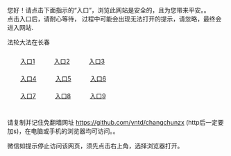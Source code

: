 您好！请点击下面指示的“入口”，浏览此网站是安全的，且为您带来平安。。 <br/>
点击入口后，请耐心等待， 过程中可能会出现无法打开的提示，请忽略，最终会进入网站. </br>

法轮大法在长春<br/>
<div style="padding:10px"><a style="margin:20px" target="_blank" href="https://djrny04e11up4.cloudfront.net/2Qpsp?nthzai" id="ccLink1" rel="nofollow">入口1</a> <a target="_blank" style="margin:20px" href="https://dirjdg6ufuuau.cloudfront.net/2Qpsp?umsmpw" id="ccLink2" rel="nofollow">入口2</a> <a style="margin:20px" target="_blank" href="https://d2285ysyp5pr3r.cloudfront.net/2Qpsp?oaplkhtx" id="ccLink3" rel="nofollow">入口3</a></div>

<div style="padding:10px" ><a style="margin:20px" target="_blank" href="https://djrny04e11up4.cloudfront.net/2Qpsp?nthzai" id="ccLink4" rel="nofollow">入口4</a> <a style="margin:20px" href="https://dirjdg6ufuuau.cloudfront.net/2Qpsp?umsmpw" target="_blank" id="ccLink5" rel="nofollow">入口5</a> <a style="margin:20px" href="https://d2285ysyp5pr3r.cloudfront.net/2Qpsp?oaplkhtx" target="_blank" id="ccLink6" rel="nofollow">入口6</a></div>

<div style="padding:10px"><a style="margin:20px" target="_blank" href="https://djrny04e11up4.cloudfront.net/2Qpsp?nthzai" id="ccLink7" rel="nofollow">入口7</a> <a style="margin:20px" href="https://dirjdg6ufuuau.cloudfront.net/2Qpsp?umsmpw" target="_blank" id="ccLink8" rel="nofollow">入口8</a> <a style="margin:20px" target="_blank" href="https://d2285ysyp5pr3r.cloudfront.net/2Qpsp?oaplkhtx" id="ccLink9" rel="nofollow">入口9</a></div>

<br/>



请复制并记住免翻墙网址 https://github.com/yntd/changchunzx (http后一定要加s)，在电脑或手机的浏览器均可访问。。<br/>

微信如提示停止访问该网页，须先点击右上角，选择浏览器打开。
